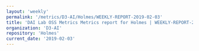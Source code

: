 ```yaml
---
layout: 'weekly'
permalink: '/metrics/D3-AI/Holmes/WEEKLY-REPORT-2019-02-03'
title: 'DAI Lab OSS Metrics Metrics report for Holmes | WEEKLY-REPORT-2019-02-03'
organization: 'D3-AI'
repository: 'Holmes'
current_date: '2019-02-03'
---
```

